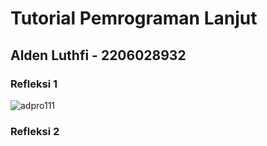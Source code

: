 # Tutorial Pemrograman Lanjut
## Alden Luthfi - 2206028932

### Refleksi 1
![adpro111](https://github.com/aldenluthfi/tutorial11-adpro/assets/83630284/40d942ff-7c8d-424d-9d09-bb5a44d12c4b)

### Refleksi 2
